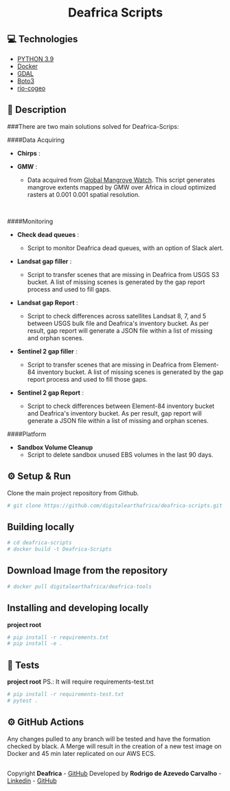 <h1 align="center">
  Deafrica Scripts
</h1>


## 💻 Technologies

- [PYTHON 3.9](https://www.python.org/downloads/release/python-390/)
- [Docker](https://www.docker.com/)
- [GDAL](https://gdal.org/)
- [Boto3](https://github.com/boto/boto3)
- [rio-cogeo](https://github.com/cogeotiff/rio-cogeo)


## 📝 Description
###There are two main solutions solved for Deafrica-Scrips:

####Data Acquiring
 - **Chirps** : 
    

 - **GMW** : 
    - Data acquired from [Global Mangrove Watch](https://data.unep-wcmc.org/datasets/45). 
   This script generates mangrove extents mapped by GMW over Africa in cloud optimized rasters 
   at 0.001 0.001 spatial resolution.
   

<br>

####Monitoring
 - **Check dead queues** : 
    - Script to monitor Deafrica dead queues, with an option of Slack alert.

 - **Landsat gap filler** : 
    - Script to transfer scenes that are missing in Deafrica from USGS S3 bucket. A list of missing scenes 
   is generated by the gap report process and used to fill gaps. 

 - **Landsat gap Report** : 
   - Script to check differences across satellites Landsat 8, 7, and 5 between USGS bulk file 
   and Deafrica's inventory bucket. As per result, gap report will generate a JSON file within a list 
   of missing and orphan scenes.


 - **Sentinel 2 gap filler** : 
   - Script to transfer scenes that are missing in Deafrica from Element-84 inventory bucket. A list of missing scenes 
      is generated by the gap report process and used to fill those gaps.

 - **Sentinel 2 gap Report** :
   - Script to check differences between Element-84 inventory bucket and Deafrica's inventory bucket. As per result, 
   gap report will generate a JSON file within a list of missing and orphan scenes.

####Platform
 - **Sandbox Volume Cleanup**
    - Script to delete sandbox unused EBS volumes in the last 90 days.
 
## ⚙️ Setup & Run
Clone the main project repository from Github.
```sh
# git clone https://github.com/digitalearthafrica/deafrica-scripts.git  
``` 

## Building locally 
```sh
# cd deafrica-scripts
# docker build -t Deafrica-Scripts
```

## Download Image from the repository 
```sh
# docker pull digitalearthafrica/deafrica-tools
```

## Installing and developing locally
**project root**
```sh
# pip install -r requirements.txt
# pip install -e .
```

## 📝 Tests
**project root**
PS.: It will require requirements-test.txt

```sh
# pip install -r requirements-test.txt
# pytest .
```

## ⚙️ GitHub Actions
Any changes pulled to any branch will be tested and have the formation checked by black.
A Merge will result in the creation of a new test image on Docker and 45 min later replicated on our AWS ECS.

##

Copyright **Deafrica** - [GitHub](https://github.com/digitalearthafrica)
Developed by **Rodrigo de Azevedo Carvalho** - [Linkedin](www.linkedin.com/in/rodrigo-de-azevedo-carvalho) - [GitHub](https://github.com/carioca-au)

